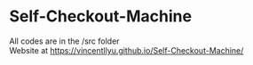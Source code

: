 # Self-Checkout-Machine<br>
All codes are in the /src folder<br>
Website at https://vincentllyu.github.io/Self-Checkout-Machine/
